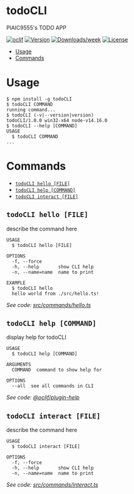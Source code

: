 todoCLI
=======

PIAIC9555&#39;s TODO APP

[![oclif](https://img.shields.io/badge/cli-oclif-brightgreen.svg)](https://oclif.io)
[![Version](https://img.shields.io/npm/v/todoCLI.svg)](https://npmjs.org/package/todoCLI)
[![Downloads/week](https://img.shields.io/npm/dw/todoCLI.svg)](https://npmjs.org/package/todoCLI)
[![License](https://img.shields.io/npm/l/todoCLI.svg)](https://github.com/AtaMustafa87/todoCLI/blob/master/package.json)

<!-- toc -->
* [Usage](#usage)
* [Commands](#commands)
<!-- tocstop -->
# Usage
<!-- usage -->
```sh-session
$ npm install -g todoCLI
$ todoCLI COMMAND
running command...
$ todoCLI (-v|--version|version)
todoCLI/1.0.0 win32-x64 node-v14.16.0
$ todoCLI --help [COMMAND]
USAGE
  $ todoCLI COMMAND
...
```
<!-- usagestop -->
# Commands
<!-- commands -->
* [`todoCLI hello [FILE]`](#todocli-hello-file)
* [`todoCLI help [COMMAND]`](#todocli-help-command)
* [`todoCLI interact [FILE]`](#todocli-interact-file)

## `todoCLI hello [FILE]`

describe the command here

```
USAGE
  $ todoCLI hello [FILE]

OPTIONS
  -f, --force
  -h, --help       show CLI help
  -n, --name=name  name to print

EXAMPLE
  $ todoCLI hello
  hello world from ./src/hello.ts!
```

_See code: [src/commands/hello.ts](https://github.com/AtaMustafa87/todoCLI/blob/v1.0.0/src/commands/hello.ts)_

## `todoCLI help [COMMAND]`

display help for todoCLI

```
USAGE
  $ todoCLI help [COMMAND]

ARGUMENTS
  COMMAND  command to show help for

OPTIONS
  --all  see all commands in CLI
```

_See code: [@oclif/plugin-help](https://github.com/oclif/plugin-help/blob/v3.2.2/src/commands/help.ts)_

## `todoCLI interact [FILE]`

describe the command here

```
USAGE
  $ todoCLI interact [FILE]

OPTIONS
  -f, --force
  -h, --help       show CLI help
  -n, --name=name  name to print
```

_See code: [src/commands/interact.ts](https://github.com/AtaMustafa87/todoCLI/blob/v1.0.0/src/commands/interact.ts)_
<!-- commandsstop -->
